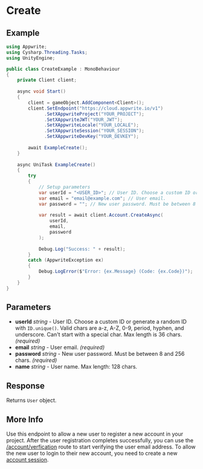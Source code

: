 # Create

## Example

```csharp
using Appwrite;
using Cysharp.Threading.Tasks;
using UnityEngine;

public class CreateExample : MonoBehaviour
{
    private Client client;
    
    async void Start()
    {
        client = gameObject.AddComponent<Client>();
        client.SetEndpoint("https://cloud.appwrite.io/v1")
              .SetXAppwriteProject("YOUR_PROJECT");
              .SetXAppwriteJWT("YOUR_JWT");
              .SetXAppwriteLocale("YOUR_LOCALE");
              .SetXAppwriteSession("YOUR_SESSION");
              .SetXAppwriteDevKey("YOUR_DEVKEY");
        
        await ExampleCreate();
    }
    
    async UniTask ExampleCreate()
    {
        try
        {
            // Setup parameters
            var userId = "<USER_ID>"; // User ID. Choose a custom ID or generate a random ID with `ID.unique()`. Valid chars are a-z, A-Z, 0-9, period, hyphen, and underscore. Can&#039;t start with a special char. Max length is 36 chars.
            var email = "email@example.com"; // User email.
            var password = ""; // New user password. Must be between 8 and 256 chars.
            
            var result = await client.Account.CreateAsync(
                userId,
                email,
                password
            );
            
            Debug.Log("Success: " + result);
        }
        catch (AppwriteException ex)
        {
            Debug.LogError($"Error: {ex.Message} (Code: {ex.Code})");
        }
    }
}
```

## Parameters

- **userId** *string* - User ID. Choose a custom ID or generate a random ID with `ID.unique()`. Valid chars are a-z, A-Z, 0-9, period, hyphen, and underscore. Can&#039;t start with a special char. Max length is 36 chars. *(required)*
- **email** *string* - User email. *(required)*
- **password** *string* - New user password. Must be between 8 and 256 chars. *(required)*
- **name** *string* - User name. Max length: 128 chars.

## Response

Returns `User` object.
## More Info

Use this endpoint to allow a new user to register a new account in your project. After the user registration completes successfully, you can use the [/account/verfication](https://appwrite.io/docs/references/cloud/client-web/account#createVerification) route to start verifying the user email address. To allow the new user to login to their new account, you need to create a new [account session](https://appwrite.io/docs/references/cloud/client-web/account#createEmailSession).
